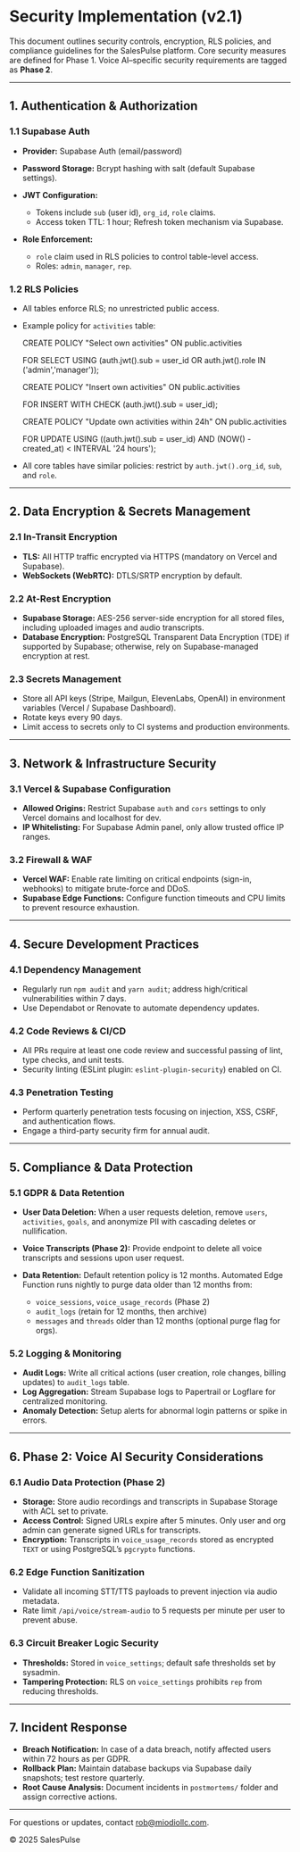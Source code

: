 # Security Implementation (v2.1)

This document outlines security controls, encryption, RLS policies, and compliance guidelines for the SalesPulse platform. Core security measures are defined for Phase 1\. Voice AI–specific security requirements are tagged as **Phase 2**.

---

## 1\. Authentication & Authorization

### 1.1 Supabase Auth

* **Provider:** Supabase Auth (email/password)  
    
* **Password Storage:** Bcrypt hashing with salt (default Supabase settings).  
    
* **JWT Configuration:**  
    
  * Tokens include `sub` (user id), `org_id`, `role` claims.  
  * Access token TTL: 1 hour; Refresh token mechanism via Supabase.


* **Role Enforcement:**  
    
  * `role` claim used in RLS policies to control table-level access.  
  * Roles: `admin`, `manager`, `rep`.

### 1.2 RLS Policies

* All tables enforce RLS; no unrestricted public access.  
    
* Example policy for `activities` table:  
    
  CREATE POLICY "Select own activities" ON public.activities  
    
    FOR SELECT USING (auth.jwt().sub \= user\_id OR auth.jwt().role IN ('admin','manager'));  
    
  CREATE POLICY "Insert own activities" ON public.activities  
    
    FOR INSERT WITH CHECK (auth.jwt().sub \= user\_id);  
    
  CREATE POLICY "Update own activities within 24h" ON public.activities  
    
    FOR UPDATE USING ((auth.jwt().sub \= user\_id) AND (NOW() \- created\_at) \< INTERVAL '24 hours');  
    
* All core tables have similar policies: restrict by `auth.jwt().org_id`, `sub`, and `role`.

---

## 2\. Data Encryption & Secrets Management

### 2.1 In-Transit Encryption

* **TLS:** All HTTP traffic encrypted via HTTPS (mandatory on Vercel and Supabase).  
* **WebSockets (WebRTC):** DTLS/SRTP encryption by default.

### 2.2 At-Rest Encryption

* **Supabase Storage:** AES-256 server-side encryption for all stored files, including uploaded images and audio transcripts.  
* **Database Encryption:** PostgreSQL Transparent Data Encryption (TDE) if supported by Supabase; otherwise, rely on Supabase-managed encryption at rest.

### 2.3 Secrets Management

* Store all API keys (Stripe, Mailgun, ElevenLabs, OpenAI) in environment variables (Vercel / Supabase Dashboard).  
* Rotate keys every 90 days.  
* Limit access to secrets only to CI systems and production environments.

---

## 3\. Network & Infrastructure Security

### 3.1 Vercel & Supabase Configuration

* **Allowed Origins:** Restrict Supabase `auth` and `cors` settings to only Vercel domains and localhost for dev.  
* **IP Whitelisting:** For Supabase Admin panel, only allow trusted office IP ranges.

### 3.2 Firewall & WAF

* **Vercel WAF:** Enable rate limiting on critical endpoints (sign-in, webhooks) to mitigate brute-force and DDoS.  
* **Supabase Edge Functions:** Configure function timeouts and CPU limits to prevent resource exhaustion.

---

## 4\. Secure Development Practices

### 4.1 Dependency Management

* Regularly run `npm audit` and `yarn audit`; address high/critical vulnerabilities within 7 days.  
* Use Dependabot or Renovate to automate dependency updates.

### 4.2 Code Reviews & CI/CD

* All PRs require at least one code review and successful passing of lint, type checks, and unit tests.  
* Security linting (ESLint plugin: `eslint-plugin-security`) enabled on CI.

### 4.3 Penetration Testing

* Perform quarterly penetration tests focusing on injection, XSS, CSRF, and authentication flows.  
* Engage a third-party security firm for annual audit.

---

## 5\. Compliance & Data Protection

### 5.1 GDPR & Data Retention

* **User Data Deletion:** When a user requests deletion, remove `users`, `activities`, `goals`, and anonymize PII with cascading deletes or nullification.  
    
* **Voice Transcripts (Phase 2):** Provide endpoint to delete all voice transcripts and sessions upon user request.  
    
* **Data Retention:** Default retention policy is 12 months. Automated Edge Function runs nightly to purge data older than 12 months from:  
    
  * `voice_sessions`, `voice_usage_records` (Phase 2\)  
  * `audit_logs` (retain for 12 months, then archive)  
  * `messages` and `threads` older than 12 months (optional purge flag for orgs).

### 5.2 Logging & Monitoring

* **Audit Logs:** Write all critical actions (user creation, role changes, billing updates) to `audit_logs` table.  
* **Log Aggregation:** Stream Supabase logs to Papertrail or Logflare for centralized monitoring.  
* **Anomaly Detection:** Setup alerts for abnormal login patterns or spike in errors.

---

## 6\. Phase 2: Voice AI Security Considerations

### 6.1 Audio Data Protection (Phase 2\)

* **Storage:** Store audio recordings and transcripts in Supabase Storage with ACL set to private.  
* **Access Control:** Signed URLs expire after 5 minutes. Only user and org admin can generate signed URLs for transcripts.  
* **Encryption:** Transcripts in `voice_usage_records` stored as encrypted `TEXT` or using PostgreSQL’s `pgcrypto` functions.

### 6.2 Edge Function Sanitization

* Validate all incoming STT/TTS payloads to prevent injection via audio metadata.  
* Rate limit `/api/voice/stream-audio` to 5 requests per minute per user to prevent abuse.

### 6.3 Circuit Breaker Logic Security

* **Thresholds:** Stored in `voice_settings`; default safe thresholds set by sysadmin.  
* **Tampering Protection:** RLS on `voice_settings` prohibits `rep` from reducing thresholds.

---

## 7\. Incident Response

* **Breach Notification:** In case of a data breach, notify affected users within 72 hours as per GDPR.  
* **Rollback Plan:** Maintain database backups via Supabase daily snapshots; test restore quarterly.  
* **Root Cause Analysis:** Document incidents in `postmortems/` folder and assign corrective actions.

---

For questions or updates, contact [rob@miodiollc.com](mailto:rob@miodiollc.com).

© 2025 SalesPulse  
